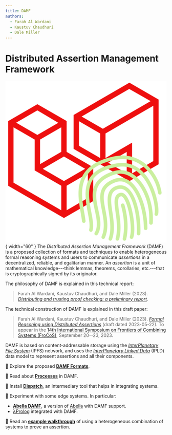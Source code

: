 ```yaml
---
title: DAMF
authors:
  - Farah Al Wardani
  - Kaustuv Chaudhuri
  - Dale Miller
---
```

# Distributed Assertion Management Framework

![DAMF Logo](/assets/logo/damf.png){ width="60" }
The _Distributed Assertion Management Framework_ (DAMF) is a proposed collection
of formats and techniques to enable heterogeneous formal reasoning systems and
users to communicate _assertions_ in a decentralized, reliable, and egalitarian
manner. An _assertion_ is a unit of mathematical knowledge---think lemmas,
theorems, corollaries, etc.---that is cryptographically signed by its
originator.

The philosophy of DAMF is explained in this technical report:

> Farah Al Wardani, Kaustuv Chaudhuri, and Dale Miller (2023). _[Distributing
> and trusting proof checking: a preliminary report][alwardani22hal]_.

[alwardani22hal]: https://hal.inria.fr/hal-03909741

The technical construction of DAMF is explained in this draft paper:

> Farah Al Wardani, Kaustuv Chaudhuri, and Dale Miller (2023). _[Formal
> Reasoning using Distributed Assertions][draft23damf]_ (draft dated 2023-05-22).
> To appear in the [14th International Symposium on Frontiers of Combining
> Systems (FroCoS)][frocos23], September 20--23, 2023.

[draft23damf]: /assets/papers/draft23damf2.pdf
[frocos23]: https://frocos2023.github.io/

DAMF is based on content-addressable storage using the _[InterPlanetary File
System][ipfs]_ (IPFS) network, and uses the _[InterPlanetary Linked Data][ipld]_
(IPLD) data model to represent assertions and all their components.

[ipfs]: https://ipfs.tech
[ipld]: https://ipld.io

:mag_right:  Explore the proposed **[DAMF Formats](/damf-formats/)**.

:aerial_tramway: Read about **[Processes](/damf-processes/)** in DAMF.

:rocket: Install **[Dispatch](/dispatch/)**, an intermediary tool that helps in integrating systems.

:wrench: Experiment with some edge systems. In particular:

- **[Abella DAMF](/abella/)**, a version of [Abella](https://abella-prover.org) with DAMF support.
- [λProlog](/lprolog/) integrated with DAMF.

:walking: Read an **[example walkthrough](/example-walkthrough/)** of using a heterogeneous
  combination of systems to prove an assertion.

